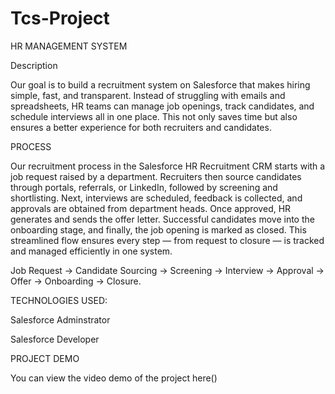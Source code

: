 # Tcs-Project
HR MANAGEMENT SYSTEM 

Description

Our goal is to build a recruitment system on Salesforce that makes hiring simple, fast, and transparent. Instead of struggling with emails and spreadsheets, HR teams can manage job openings, track candidates, and schedule interviews all in one place. This not only saves time but also ensures a better experience for both recruiters and candidates.

PROCESS

Our recruitment process in the Salesforce HR Recruitment CRM starts with a job request raised by a department. Recruiters then source candidates through portals, referrals, or LinkedIn, followed by screening and shortlisting. Next, interviews are scheduled, feedback is collected, and approvals are obtained from department heads. Once approved, HR generates and sends the offer letter. Successful candidates move into the onboarding stage, and finally, the job opening is marked as closed. This streamlined flow ensures every step — from request to closure — is tracked and managed efficiently in one system.

Job Request → Candidate Sourcing → Screening → Interview → Approval → Offer → Onboarding → Closure.

TECHNOLOGIES USED:

Salesforce Adminstrator                                            




Salesforce Developer


PROJECT DEMO

You can view the video demo of the project here()

